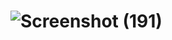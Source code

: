 # ![Screenshot (191)](https://user-images.githubusercontent.com/103872207/220834610-448f29ed-70d4-4cd3-89dc-546d8a1bd6d1.png)
